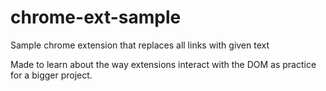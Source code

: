 # chrome-ext-sample
Sample chrome extension that replaces all links with given text

Made to learn about the way extensions interact with the DOM as practice for a bigger project.
